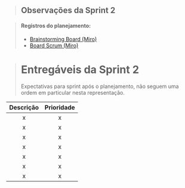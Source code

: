 >## Observações da Sprint 2


>#### Registros do planejamento:
>- [Brainstorming Board (Miro)](https://miro.com/app/board/uXjVMe5mTZ4=/?share_link_id=136549221515)
>- [Board Scrum (Miro)](https://miro.com/app/board/uXjVMY5EpQI=/?share_link_id=258031151867)

># Entregáveis da Sprint 2
> Expectativas para sprint após o planejamento, não seguem uma ordem em particular nesta representação.

| Descrição | Prioridade |
| :----: | :----: |
| x | x |
| x | x |
| x | x |
| x | x |
| x | x |
| x | x |
| x | x |
